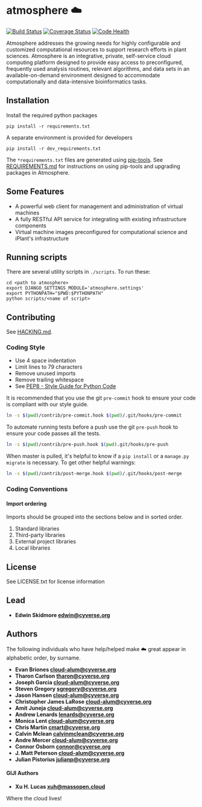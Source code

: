 # atmosphere :cloud:

[![Build Status](https://travis-ci.org/CCI-MOC/giji-backend.svg?branch=giji-v29-changes)](https://travis-ci.org/CCI-MOC/giji-backend)
[![Coverage Status](https://coveralls.io/repos/github/CCI-MOC/giji-backend/badge.svg)](https://coveralls.io/github/CCI-MOC/giji-backend)
[![Code Health](https://landscape.io/github/CCI-MOC/giji-backend/giji-v29-changes/landscape.svg?style=flat)](https://landscape.io/github/CCI-MOC/giji-backend/giji-v29-changes)


Atmosphere addresses the growing needs for highly configurable and customized computational resources to support research efforts in plant sciences. Atmosphere is an integrative, private, self-service cloud computing platform designed to provide easy access to preconfigured, frequently used analysis routines, relevant algorithms, and data sets in an available-on-demand environment designed to accommodate computationally and data-intensive bioinformatics tasks.

## Installation

Install the required python packages
```
pip install -r requirements.txt
```

A separate environment is provided for developers
```
pip install -r dev_requirements.txt
```

The `*requirements.txt` files are generated using
[pip-tools](https://github.com/jazzband/pip-tools). See
[REQUIREMENTS.md](REQUIREMENTS.md) for instructions on using pip-tools and
upgrading packages in Atmosphere.

## Some Features

+ A powerful web client for management and administration of virtual machines
+ A fully RESTful API service for integrating with existing infrastructure components
+ Virtual machine images preconfigured for computational science and iPlant's infrastructure

## Running scripts

There are several utility scripts in `./scripts`. To run these:
```
cd <path to atmosphere>
export DJANGO_SETTINGS_MODULE='atmosphere.settings'
export PYTHONPATH="$PWD:$PYTHONPATH"
python scripts/<name of script>
```

## Contributing

See [HACKING.md](./HACKING.md).

### Coding Style
- Use 4 space indentation
- Limit lines to 79 characters
- Remove unused imports
- Remove trailing whitespace
- See [PEP8 - Style Guide for Python Code](https://www.python.org/dev/peps/pep-0008/)

It is recommended that you use the git `pre-commit` hook to ensure your code
is compliant with our style guide.

```bash
ln -s $(pwd)/contrib/pre-commit.hook $(pwd)/.git/hooks/pre-commit
```

To automate running tests before a push use the git `pre-push` hook to ensure
your code passes all the tests.

```bash
ln -s $(pwd)/contrib/pre-push.hook $(pwd).git/hooks/pre-push
```

When master is pulled, it's helpful to know if a `pip install` or a `manage.py
migrate` is necessary. To get other helpful warnings:
```bash
ln -s $(pwd)/contrib/post-merge.hook $(pwd)/.git/hooks/post-merge
```

### Coding Conventions

#### Import ordering
Imports should be grouped into the sections below and in sorted order.

1. Standard libraries
2. Third-party libraries
3. External project libraries
4. Local libraries

## License

See LICENSE.txt for license information

## Lead

+ **Edwin Skidmore <edwin@cyverse.org>**

## Authors

The following individuals who have help/helped make :cloud: great appear in alphabetic order, by surname.

+ **Evan Briones <cloud-alum@cyverse.org>**
+ **Tharon Carlson <tharon@cyverse.org>**
+ **Joseph Garcia <cloud-alum@cyverse.org>**
+ **Steven Gregory <sgregory@cyverse.org>**
+ **Jason Hansen <cloud-alum@cyverse.org>**
+ **Christopher James LaRose <cloud-alum@cyverse.org>**
+ **Amit Juneja <cloud-alum@cyverse.org>**
+ **Andrew Lenards <lenards@cyverse.org>**
+ **Monica Lent <cloud-alum@cyverse.org>**
+ **Chris Martin <cmart@cyverse.org>**
+ **Calvin Mclean <calvinmclean@cyverse.org>**
+ **Andre Mercer <cloud-alum@cyverse.org>**
+ **Connor Osborn <connor@cyverse.org>**
+ **J. Matt Peterson <cloud-alum@cyverse.org>**
+ **Julian Pistorius <julianp@cyverse.org>**

#### GIJI Authors
+ **Xu H. Lucas <xuh@massopen.cloud>**

Where the cloud lives!

